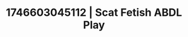 ---
categories:
- Alt aesthetic girls
- AI-generated
- Erotic voice acting
- Consent-based play
- Deep gaze
- ASMR
- Erotic slow burn
- Cosplay
image: /assets/images/1746603045112.jpg
layout: post
seo:
  description: Featured content with high-quality ABDL Play, Scat Fetish. HD images
    available.
  keywords: ABDL Play, Scat Fetish
  og_image: /assets/images/1746603045112.jpg
  schema_type: VisualArtwork
tags:
- ABDL Play
- '#1746603045112'
- Scat Fetish
title: 1746603045112 | Scat Fetish ABDL Play
---